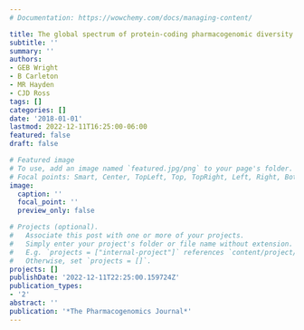 ```yaml
---
# Documentation: https://wowchemy.com/docs/managing-content/

title: The global spectrum of protein-coding pharmacogenomic diversity
subtitle: ''
summary: ''
authors:
- GEB Wright
- B Carleton
- MR Hayden
- CJD Ross
tags: []
categories: []
date: '2018-01-01'
lastmod: 2022-12-11T16:25:00-06:00
featured: false
draft: false

# Featured image
# To use, add an image named `featured.jpg/png` to your page's folder.
# Focal points: Smart, Center, TopLeft, Top, TopRight, Left, Right, BottomLeft, Bottom, BottomRight.
image:
  caption: ''
  focal_point: ''
  preview_only: false

# Projects (optional).
#   Associate this post with one or more of your projects.
#   Simply enter your project's folder or file name without extension.
#   E.g. `projects = ["internal-project"]` references `content/project/deep-learning/index.md`.
#   Otherwise, set `projects = []`.
projects: []
publishDate: '2022-12-11T22:25:00.159724Z'
publication_types:
- '2'
abstract: ''
publication: '*The Pharmacogenomics Journal*'
---
```

